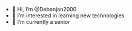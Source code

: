 - 👋 Hi, I’m @Debanjan2000
- 👀 I’m interested in learning new technologies.
- 🌱 I’m currently a senior

<!---
Debanjan2000/Debanjan2000 is a ✨ special ✨ repository because its `README.md` (this file) appears on your GitHub profile.
You can click the Preview link to take a look at your changes.
--->
